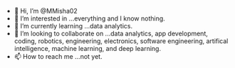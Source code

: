 - 👋 Hi, I’m @MMisha02
- 👀 I’m interested in ...everything and I know nothing.
- 🌱 I’m currently learning ...data analytics.
- 💞️ I’m looking to collaborate on ...data analytics, app development, coding, robotics, engineering, electronics, software engineering, artifical intelligence, machine learning, and deep learning.
- 📫 How to reach me ...not yet.

<!---
MMisha02/MMisha02 is a ✨ special ✨ repository because its `README.md` (this file) appears on your GitHub profile.
You can click the Preview link to take a look at your changes.
--->
